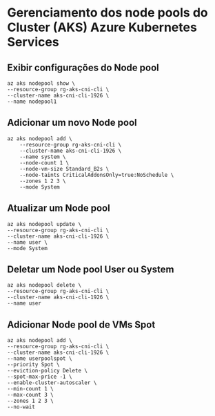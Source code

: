 # Gerenciamento dos node pools do Cluster (AKS) Azure Kubernetes Services

## Exibir configurações do Node pool

```
az aks nodepool show \
--resource-group rg-aks-cni-cli \
--cluster-name aks-cni-cli-1926 \
--name nodepool1
```

## Adicionar um novo Node pool

```
az aks nodepool add \
    --resource-group rg-aks-cni-cli \
    --cluster-name aks-cni-cli-1926 \
    --name system \
    --node-count 1 \
    --node-vm-size Standard_B2s \
    --node-taints CriticalAddonsOnly=true:NoSchedule \
    --zones 1 2 3 \
    --mode System
```

## Atualizar um Node pool

```
az aks nodepool update \
--resource-group rg-aks-cni-cli \
--cluster-name aks-cni-cli-1926 \
--name user \
--mode System
```

## Deletar um Node pool User ou System

```
az aks nodepool delete \
--resource-group rg-aks-cni-cli \
--cluster-name aks-cni-cli-1926 \
--name user
```

## Adicionar Node pool de VMs Spot

```
az aks nodepool add \
--resource-group rg-aks-cni-cli \
--cluster-name aks-cni-cli-1926 \
--name userpoolspot \
--priority Spot \
--eviction-policy Delete \
--spot-max-price -1 \
--enable-cluster-autoscaler \
--min-count 1 \
--max-count 3 \
--zones 1 2 3 \
--no-wait
```
